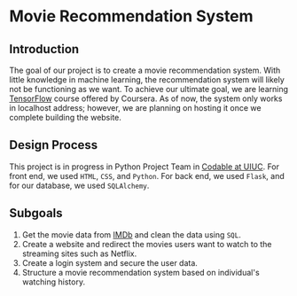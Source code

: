 <h1>Movie Recommendation System</h1>


<h2>Introduction</h2>
The goal of our project is to create a movie recommendation system. With little knowledge in machine learning, the recommendation system will likely not be functioning as we want. To achieve our ultimate goal, we are learning <a href="https://www.coursera.org/professional-certificates/tensorflow-in-practice" target="_blank">TensorFlow</a> course offered by Coursera. As of now, the system only works in localhost address; however, we are planning on hosting it once we complete building the website.


<h2>Design Process</h2>
This project is in progress in Python Project Team in <a href="illinois.campuslabs.com/engage/organization/codable", target="_blank">Codable at UIUC</a>. For front end, we used <code>HTML</code>, <code>CSS</code>, and <code>Python</code>. For back end, we used <code>Flask</code>, and for our database, we used <code>SQLAlchemy</code>.  

<h2>Subgoals</h2>
<ol>
  <li>Get the movie data from <a href="https://datasets.imdbws.com/", target="_blank">IMDb</a> and clean the data using <code>SQL</code>.</li>
  <li>Create a website and redirect the movies users want to watch to the streaming sites such as Netflix.</li>
  <li>Create a login system and secure the user data.</li>
  <li>Structure a movie recommendation system based on individual's watching history.</li>
 </ol>


